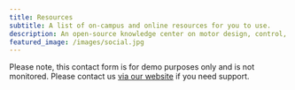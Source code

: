 ```yaml
---
title: Resources
subtitle: A list of on-campus and online resources for you to use.
description: An open-source knowledge center on motor design, control, and testing for electric vehicles and robotics.
featured_image: /images/social.jpg
---
```


Please note, this contact form is for demo purposes only and is not monitored. Please contact us [via our website](https://jekyllthemes.io) if you need support.